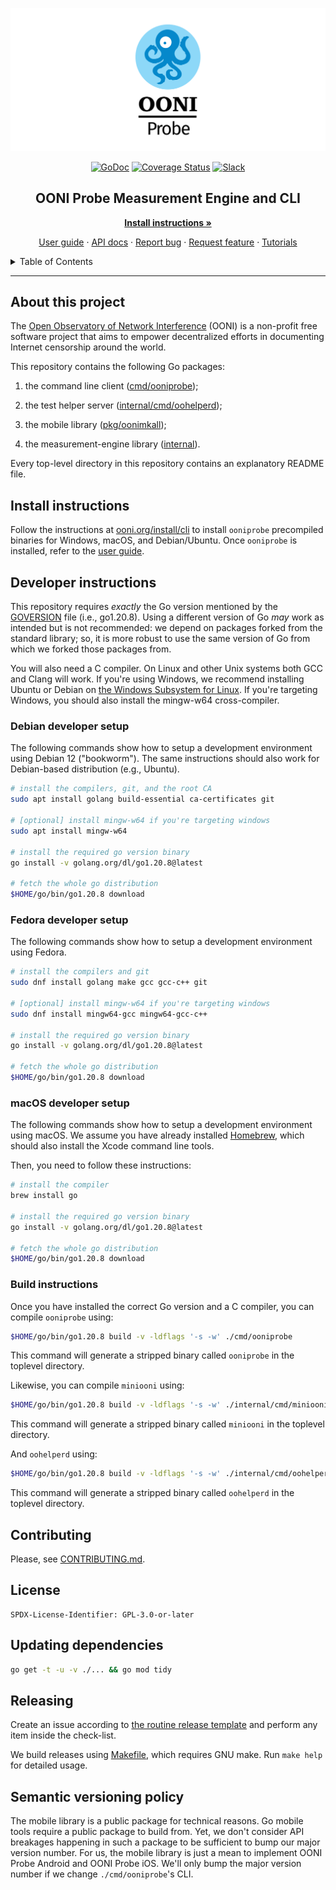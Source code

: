 <!--
Adapted from https://github.com/othneildrew/Best-README-Template, which is
under the MIT license. So, this file is also under the MIT license.
-->

[![OONI Probe Android](docs/logo.png)](https://ooni.org)

<div align="center">

[![GoDoc](https://pkg.go.dev/badge/github.com/ooni/probe-cli/)](https://pkg.go.dev/github.com/ooni/probe-cli/v3) [![Coverage Status](https://coveralls.io/repos/github/ooni/probe-cli/badge.svg?branch=master)](https://coveralls.io/github/ooni/probe-cli?branch=master) [![Slack](https://slack.openobservatory.org/badge.svg)](https://slack.openobservatory.org/)

## OONI Probe Measurement Engine and CLI

**[Install instructions »](https://ooni.org/install/cli)**

[User guide](https://ooni.org/support/ooni-probe-cli) · [API docs](https://godoc.org/github.com/ooni/probe-cli) · [Report bug](https://github.com/ooni/probe/issues/new?labels=ooni/probe-cli&assignee=bassosimone) · [Request feature](https://github.com/ooni/probe/issues/new?labels=ooni/probe-cli&assignee=bassosimone) · [Tutorials](https://github.com/ooni/probe-cli/tree/master/internal/tutorial)

</div>

<details>
  <summary>Table of Contents</summary>
  <ol>
    <li><a href="#about-this-project">About this project</a></li>
    <li><a href="#install-instructions">Install instructions</a></li>
    <li><a href="#build-instructions">Build instructions<a></li>
    <li><a href="#contributing">Contributing</a></li>
    <li><a href="#license">License</a></li>
    <li><a href="#updating-dependencies">Updating dependencies</a></li>
    <li><a href="#releasing">Releasing<a></li>
    <li><a href="#semantic-versioning-policy">Semantic versioning policy<a></li>
  </ol>
</details>

<hr>

## About this project

The [Open Observatory of Network Interference](https://ooni.org) (OONI)
is a non-profit free software project that aims to empower decentralized
efforts in documenting Internet censorship around the world.

This repository contains the following Go packages:

1. the command line client ([cmd/ooniprobe](cmd/ooniprobe));

2. the test helper server ([internal/cmd/oohelperd](internal/cmd/oohelperd));

3. the mobile library ([pkg/oonimkall](pkg/oonimkall));

4. the measurement-engine library ([internal](internal)).

Every top-level directory in this repository contains an explanatory README file.

## Install instructions

Follow the instructions at [ooni.org/install/cli](https://ooni.org/install/cli)
to install `ooniprobe` precompiled binaries for Windows, macOS, and
Debian/Ubuntu. Once `ooniprobe` is installed, refer to the
[user guide](https://ooni.org/support/ooni-probe-cli).

## Developer instructions

This repository requires _exactly_ the Go version mentioned by the
[GOVERSION](GOVERSION) file (i.e., go1.20.8). Using a different version of
Go _may_ work as intended but is not recommended: we depend
on packages forked from the standard library; so, it is
more robust to use the same version of Go from which
we forked those packages from.

You will also need a C compiler. On Linux and other Unix systems
both GCC and Clang will work. If you're using Windows, we
recommend installing Ubuntu or Debian on [the Windows Subsystem
for Linux](https://learn.microsoft.com/en-us/windows/wsl/install).
If you're targeting Windows, you should also install the
mingw-w64 cross-compiler.

### Debian developer setup

The following commands show how to setup a development
environment using Debian 12 ("bookworm"). The same instructions
should also work for Debian-based distribution (e.g., Ubuntu).

```bash
# install the compilers, git, and the root CA
sudo apt install golang build-essential ca-certificates git

# [optional] install mingw-w64 if you're targeting windows
sudo apt install mingw-w64

# install the required go version binary
go install -v golang.org/dl/go1.20.8@latest

# fetch the whole go distribution
$HOME/go/bin/go1.20.8 download
```

### Fedora developer setup

The following commands show how to setup a development
environment using Fedora.

```bash
# install the compilers and git
sudo dnf install golang make gcc gcc-c++ git

# [optional] install mingw-w64 if you're targeting windows
sudo dnf install mingw64-gcc mingw64-gcc-c++

# install the required go version binary
go install -v golang.org/dl/go1.20.8@latest

# fetch the whole go distribution
$HOME/go/bin/go1.20.8 download
```

### macOS developer setup

The following commands show how to setup a development
environment using macOS. We assume you have already installed
[Homebrew](https://brew.sh), which should also install the
Xcode command line tools.

Then, you need to follow these instructions:

```bash
# install the compiler
brew install go

# install the required go version binary
go install -v golang.org/dl/go1.20.8@latest

# fetch the whole go distribution
$HOME/go/bin/go1.20.8 download
```

### Build instructions

Once you have installed the correct Go version and a C compiler,
you can compile `ooniprobe` using:

```bash
$HOME/go/bin/go1.20.8 build -v -ldflags '-s -w' ./cmd/ooniprobe
```

This command will generate a stripped binary called `ooniprobe`
in the toplevel directory.

Likewise, you can compile `miniooni` using:

```bash
$HOME/go/bin/go1.20.8 build -v -ldflags '-s -w' ./internal/cmd/miniooni
```

This command will generate a stripped binary called `miniooni`
in the toplevel directory.

And `oohelperd` using:

```bash
$HOME/go/bin/go1.20.8 build -v -ldflags '-s -w' ./internal/cmd/oohelperd
```

This command will generate a stripped binary called `oohelperd`
in the toplevel directory.

## Contributing

Please, see [CONTRIBUTING.md](CONTRIBUTING.md).

## License

```
SPDX-License-Identifier: GPL-3.0-or-later
```

## Updating dependencies

```bash
go get -t -u -v ./... && go mod tidy
```

## Releasing

Create an issue according to [the routine release template](
https://github.com/ooni/probe/blob/master/.github/ISSUE_TEMPLATE/routine-sprint-releases.md)
and perform any item inside the check-list.

We build releases using [Makefile](Makefile), which requires GNU make. Run
`make help` for detailed usage.

## Semantic versioning policy

The mobile library is a public package for technical reasons. Go mobile tools require
a public package to build from. Yet, we don't consider API breakages happening in
such a package to be sufficient to bump our major version number. For us, the mobile
library is just a mean to implement OONI Probe Android and OONI Probe iOS. We'll
only bump the major version number if we change `./cmd/ooniprobe`'s CLI.
